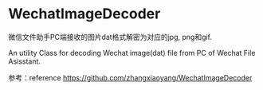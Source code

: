 # WechatImageDecoder
微信文件助手PC端接收的图片dat格式解密为对应的jpg, png和gif.

An utility Class for decoding Wechat image(dat) file from PC of Wechat File Asisstant.

参考：reference
https://github.com/zhangxiaoyang/WechatImageDecoder
